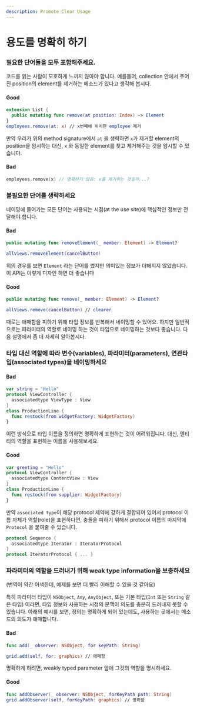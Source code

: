 ```yaml
---
description: Promote Clear Usage
---
```


# 용도를 명확히 하기

### **필요한 단어들을 모두 포함해주세요.** 

코드를 읽는 사람이 모호하게 느끼지 않아야 합니다. 예를들어, collection 안에서 주어진 position의 element를 제거하는 메소드가 있다고 생각해 봅시다.

#### Good

```swift
extension List {
  public mutating func remove(at position: Index) -> Element
}
employees.remove(at: x) // x번째에 위치한 employee 제거
```

만약 우리가 위의 method signature에서 `at` 을 생략하면 `x`가 제거할 element의 position을 암시하는 대신,  `x` 와 동일한 element를 찾고 제거해주는 것을 암시할 수 있습니다.

#### Bad

```swift
employees.remove(x) // 명확하지 않음: x를 제거하는 것일까...?
```

### 

### 불필요한 단어를 생략하세요

네이밍에 들어가는 모든 단어는 사용되는 시점\(at the use site\)에 핵심적인 정보만 전달해야 합니다.

#### Bad

```swift
public mutating func removeElement(_ member: Element) -> Element?

allViews.removeElement(cancelButton)
```

위의 경우를 보면 `Element` 라는 단어를 썼지만 의미있는 정보가 더해지지 않았습니다. 이 API는 이렇게 디자인 하면 더 좋습니다

#### Good

```swift
public mutating func remove(_ member: Element) -> Element?

allViews.remove(cancelButton) // clearer
```

때로는 애매함을 피하기 위해 타입 정보를 반복해서 네이밍할 수 있어요. 하지만 일반적으로는 파라미터의 역할로 네이밍 하는 것이 타입으로 네이밍하는 것보다 좋습니다. 다음 설명에서 좀 더 자세히 알아봅시다.



### 타입 대신 역할에 따라 변수\(variables\), 파라미터\(parameters\), 연관타입\(associated types\)을 네이밍하세요

#### Bad

```swift
var string = "Hello"
protocol ViewController {
  associatedtype ViewType : View
}
class ProductionLine {
  func restock(from widgetFactory: WidgetFactory)
}
```

이런 방식으로 타입 이름을 정의하면 명확하게 표현하는 것이 어려워집니다. 대신, 엔티티의 역할을 표현하는 이름을 사용해보세요.

#### Good

```swift
var greeting = "Hello"
protocol ViewController {
  associatedtype ContentView : View
}
class ProductionLine {
  func restock(from supplier: WidgetFactory)
}
```

만약 `associated type`이 해당 protocol 제약에 강하게 결합되어 있어서 protocol 이름 자체가 역할\(role\)을 표현하다면, 충돌을 피하기 위해서 protocol 이름의 마지막에 `Protocol` 을 붙여줄 수 있습니다.

```swift
protocol Sequence {
  associatedtype Iterator : IteratorProtocol
}
protocol IteratorProtocol { ... }
```



### **파라미터의 역할을 드러내기 위해 weak type information을** 보충하세요 

\(번역이 약간 어색한데, 예제를 보면 더 빨리 이해할 수 있을 것 같아요\)

특히 파라미터 타입이 `NSObject`, `Any`, `AnyObject`, 또는 기본 타입\(`Int` 또는 `String` 같은 타입\) 이라면, 타입 정보와 사용하는 시점의 문맥이 의도를 충분히 드러내지 못할 수 있습니다. 아래의 예시를 보면, 정의는 명확하게 되어 있는데도, 사용하는 곳에서는 메소드의 의도가 애매합니다.

#### Bad

```swift
func add(_ observer: NSObject, for keyPath: String)

grid.add(self, for: graphics) // 애매함
```

명확하게 하려면, weakly typed parameter 앞에 그것의 역할을 명시하세요.

#### Good

```swift
func addObserver(_ observer: NSObject, forKeyPath path: String)
grid.addObserver(self, forKeyPath: graphics) // 명확함
```



